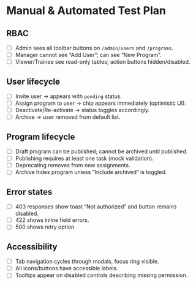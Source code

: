 # Manual & Automated Test Plan

## RBAC
- [ ] Admin sees all toolbar buttons on `/admin/users` and `/programs`.
- [ ] Manager cannot see “Add User”; can see “New Program”.
- [ ] Viewer/Trainee see read-only tables; action buttons hidden/disabled.

## User lifecycle
- [ ] Invite user -> appears with `pending` status.
- [ ] Assign program to user -> chip appears immediately (optimistic UI).
- [ ] Deactivate/Re-activate -> status toggles accordingly.
- [ ] Archive -> user removed from default list.

## Program lifecycle
- [ ] Draft program can be published; cannot be archived until published.
- [ ] Publishing requires at least one task (mock validation).
- [ ] Deprecating removes from new assignments.
- [ ] Archive hides program unless “Include archived” is toggled.

## Error states
- [ ] 403 responses show toast “Not authorized” and button remains disabled.
- [ ] 422 shows inline field errors.
- [ ] 500 shows retry option.

## Accessibility
- [ ] Tab navigation cycles through modals, focus ring visible.
- [ ] All icons/buttons have accessible labels.
- [ ] Tooltips appear on disabled controls describing missing permission.
